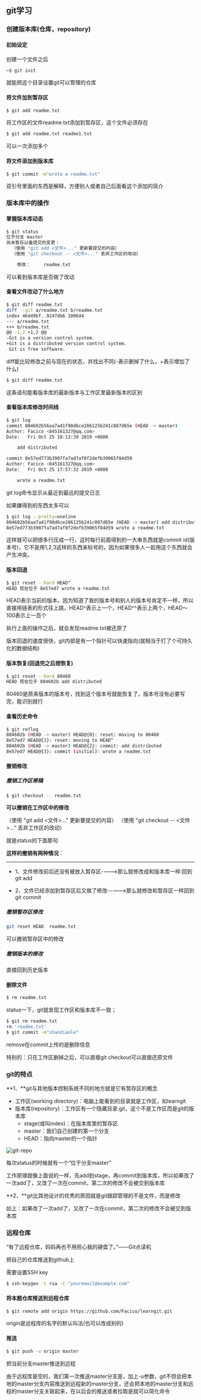 ## git学习



### 创建版本库(仓库，repository)



#### 初始设定 

创建一个文件之后

```bash
~$ git init
```

就能把这个目录设置git可以管理的仓库



#### 将文件加到暂存区

```bash
$ git add readme.txt
```

将工作区的文件readme.txt添加到暂存区，这个文件必须存在

```bash
$ git add readme.txt readme1.txt
```

可以一次添加多个



#### 将文件添加到版本库

```bash
$ git commit -m"wrote a readme.txt"
```

双引号里面的东西是解释，方便别人或者自己后面看这个添加的简介



### 版本库中的操作



#### 掌握版本库动态

```bash
$ git status
位于分支 master
尚未暂存以备提交的变更：
  （使用 "git add <文件>..." 更新要提交的内容）
  （使用 "git checkout -- <文件>..." 丢弃工作区的改动）

	修改：     readme.txt

```

可以看到版本库是否做了改动



#### 查看文件改动了什么地方

```bash
$ git diff readme.txt
diff --git a/readme.txt b/readme.txt
index 46d49bf..9247db6 100644
--- a/readme.txt
+++ b/readme.txt
@@ -1,2 +1,2 @@
-Git is a version control system.
+Git is a distributed version control system.
 Git is free software.

```

diff能比较修改之前与现在的状态，并找出不同(-表示删掉了什么，+表示增加了什么)

```bash
$ git diff readme.txt
```

这条语句能看版本库的最新版本与工作区里最新版本的区别





#### 查看版本库修改时间线

```bash
$ git log
commit 804602b56aa7a41f98d6ce286125b241c087d65e (HEAD -> master)
Author: Facico <845161327@qq.com>
Date:   Fri Oct 25 18:13:39 2019 +0800

    add distributed

commit 8e57ed773b3907fa7ad7af8f2defb39065f84d59
Author: Facico <845161327@qq.com>
Date:   Fri Oct 25 17:57:32 2019 +0800

    wrote a readme.txt

```

git log命令显示从最近到最远的提交日志

如果嫌得到的东西太多可以

```bash
$ git log --pretty=oneline
804602b56aa7a41f98d6ce286125b241c087d65e (HEAD -> master) add distributed
8e57ed773b3907fa7ad7af8f2defb39065f84d59 wrote a readme.txt

```

这样就可以把很多行压成一行，这时每行前面得到的一大串东西就是commit id(版本号)，它不是用1,2,3这样的东西来标号的，因为如果很多人一起用这个东西就会产生冲突。



#### 版本回退

```bash
$ git reset --hard HEAD^
HEAD 现在位于 8e57ed7 wrote a readme.txt
```

HEAD表示当前的版本，因为知道了我的版本号和别人的版本号肯定不一样，所以直接用链表的形式往上跳，HEAD^表示上一个，HEAD^^表示上两个，HEAD～100表示上一百个

执行上面的操作之后，就会发现readme.txt被还原了

版本回退的速度很快，git内部是有一个指针可以快速指向(就相当于打了个可持久化的数据结构)



#### 版本恢复(回退完之后想恢复)

```bash
$ git reset --hard 80460
HEAD 现在位于 804602b add distributed

```

80460是原来版本的版本号，找到这个版本号就能恢复了，版本号没有必要写完，能识别就行



#### 查看历史命令

```bash
$ git reflog
804602b (HEAD -> master) HEAD@{0}: reset: moving to 80460
8e57ed7 HEAD@{1}: reset: moving to HEAD^
804602b (HEAD -> master) HEAD@{2}: commit: add distributed
8e57ed7 HEAD@{3}: commit (initial): wrote a readme.txt

```



#### 撤销修改

##### 撤销工作区修稿

```bash
$ git checkout -- readme.txt
```

**可以撤销在工作区中的修改**

（使用 "git add <文件>..." 更新要提交的内容）
  （使用 "git checkout -- <文件>..." 丢弃工作区的改动）

就是status的下面那句

**这样的撤销有两种情况**：

- -------

  - 1、文件修改前后还没有被放入暂存区---->那么就修改成和版本库一样:回到git add

  - 2、文件已经添加到暂存区后又做了修改----->那么就修改和暂存区一样回到git commit

#####  **撤销暂存区修改**

```bash
git reset HEAD  readme.txt
```

可以撤销暂存区中的修改

##### 撤销版本的修改

直接回到历史版本



#### 删除文件

```bash
$ rm readme.txt
```

status一下，git就发现工作区和版本库不一致；

```bash
$ git rm readme.txt
rm 'readme.txt'
$ git commit -m"shandiaole"
```

remove在commit上传的是删除信息

特别的：只在工作区删掉之后，可以直接git checkout可以直接还原文件



### git的特点

**1、**git与其他版本控制系统不同的地方就是它有暂存区的概念

- 工作区(working directory)：电脑上能看到的目录就是工作区，如learngit
- 版本库(repository)：工作区有一个隐藏目录.git，这个不是工作区而是git的版本库
  - stage(或叫index)：在版本库里的暂存区
  - master：我们自己创建的第一个分支
  - HEAD：指向master的一个指针

![git-repo](https://www.liaoxuefeng.com/files/attachments/919020037470528/0)

每次status的时候就有一个“位于分支master”

工作原理就像上面说的一样，先add到stage，再commit到版本库，所以如果改了一次add了，又改了一次在commit，第二次的修改不会被交到版本库

**2、**git比其他设计的优秀的原因就是git跟踪管理的不是文件，而是修改

如上：如果改了一次add了，又改了一次在commit，第二次的修改不会被交到版本库



### 远程仓库

“有了远程仓库，妈妈再也不用担心我的硬盘了。”——Git点读机

把自己的仓库推送到github上

需要设置SSH key

```bash
$ ssh-keygen -t rsa -C "youremail@example.com"
```

#### 将本题仓库推送到远程仓库

```bash
$ git remote add origin https://github.com/Facico/learngit.git

```

origin是远程库的名字的默认叫法(也可以改成别的)

#### 推送

```bash
$ git push -u origin master
```

把当前分支master推送到远程

由于远程库是空的，我们第一次推送master分支是，加上-u参数，git不但会把本地的master分支内容推送到远程新的master分支，还会把本地的master分支和远程的master分支关联起来，在以后会的推送或者拉取是就可以简化命令